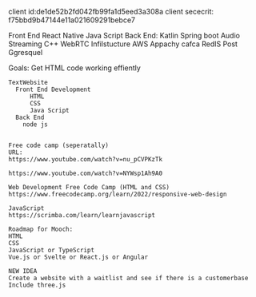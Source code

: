 client id:de1de52b2fd042fb99fa1d5eed3a308a
client sececrit: f75bbd9b47144e11a021609291bebce7

Front End
  React Native
  Java Script
Back End:
  Katlin
  Spring boot
Audio Streaming
  C++
  WebRTC
Infilstucture
  AWS
  Appachy cafca
  RedIS
  Post Ggresquel


  Goals:
    Get HTML code working effiently
    
    TextWebsite
      Front End Development
          HTML
          CSS
          Java Script
      Back End
        node js


    Free code camp (seperatally)
    URL:
    https://www.youtube.com/watch?v=nu_pCVPKzTk

    https://www.youtube.com/watch?v=NYWsp1Ah9A0

    Web Development Free Code Camp (HTML and CSS)
    https://www.freecodecamp.org/learn/2022/responsive-web-design

    JavaScript 
    https://scrimba.com/learn/learnjavascript

    Roadmap for Mooch:
    HTML 
    CSS 
    JavaScript or TypeScript
    Vue.js or Svelte or React.js or Angular 

    NEW IDEA 
    Create a website with a waitlist and see if there is a customerbase 
    Include three.js

    